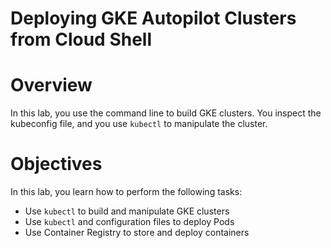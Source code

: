 # Deploying GKE Autopilot Clusters from Cloud Shell

# **Overview**

In this lab, you use the command line to build GKE clusters. You inspect the kubeconfig file, and you use `kubectl` to manipulate the cluster.

# **Objectives**

In this lab, you learn how to perform the following tasks:

- Use `kubectl` to build and manipulate GKE clusters
- Use `kubectl` and configuration files to deploy Pods
- Use Container Registry to store and deploy containers